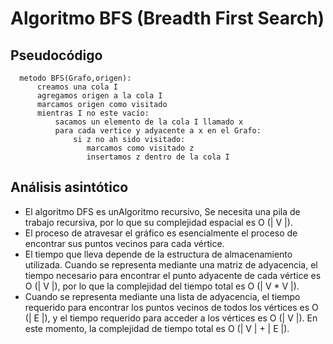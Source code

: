 # **Algoritmo BFS (Breadth First Search)**

## Pseudocódigo

``` [python]
  metodo BFS(Grafo,origen):
      creamos una cola I
      agregamos origen a la cola I
      marcamos origen como visitado
      mientras I no este vacío:
          sacamos un elemento de la cola I llamado x
          para cada vertice y adyacente a x en el Grafo: 
              si z no ah sido visitado:
                 marcamos como visitado z
                 insertamos z dentro de la cola I
```


## Análisis asintótico

- El algoritmo DFS es unAlgoritmo recursivo, Se necesita una pila de trabajo recursiva, por lo que su complejidad espacial es O (| V |). 
- El proceso de atravesar el gráfico es esencialmente el proceso de encontrar sus puntos vecinos para cada vértice.
- El tiempo que lleva depende de la estructura de almacenamiento utilizada. Cuando se representa mediante una matriz de adyacencia, 
  el tiempo necesario para encontrar el punto adyacente de cada vértice es O (| V |), por lo que la complejidad del tiempo total es O (| V * V |). 
- Cuando se representa mediante una lista de adyacencia, el tiempo requerido para encontrar los puntos vecinos de todos los vértices es O (| E |), 
  y el tiempo requerido para acceder a los vértices es O (| V |). En este momento, la complejidad de tiempo total es O (| V | + | E |).

